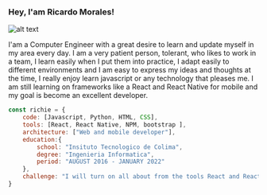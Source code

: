 ### Hey, I'am Ricardo Morales! 
![alt text](https://media0.giphy.com/media/AOSwwqVjNZlDO/200w.webp?cid=ecf05e470w994631mdtaa8t1uddzxz5j1nfk3n4l6vkg19fk&rid=200w.webp&ct=g)

I'am a Computer Engineer with a great desire to learn and update myself in my area every day. I am a very patient person, tolerant, who likes to work in a team, I learn easily when I put them into practice, I adapt easily to different environments and I am easy to express my ideas and thoughts at the time, I really enjoy learn javascript or any technology that pleases me. I am still learning on frameworks like a React and React Native for mobile and my goal is become an excellent developer.

```javascript
const richie = {
    code: [Javascript, Python, HTML, CSS],
    tools: [React, React Native, NPM, bootstrap ],
    architecture: ["Web and mobile developer"],
    education:{
        school: "Insituto Tecnologico de Colima",
        degree: "Ingenieria Informatica",
        period: "AUGUST 2016 - JANUARY 2022"
    },
    challenge: "I will turn on all about from the tools React and React Native to specialize in this area"
}

```

